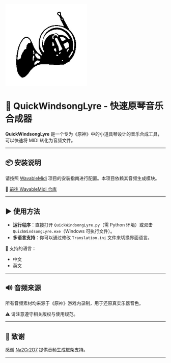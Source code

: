![a](SS.jpg)


# 🎵 QuickWindsongLyre - 快速原琴音乐合成器

**QuickWindsongLyre** 是一个专为《原神》中的小道具琴设计的音乐合成工具，可以快速将 MIDI 转化为音频文件。

---

## 📦 安装说明

请按照 [WavableMidi](https://github.com/Na2Cr2O7/wavableMidi) 项目的安装指南进行配置。本项目依赖其音频生成模块。

🔗 [前往 WavableMidi 仓库](https://github.com/Na2Cr2O7/wavableMidi)

---

## ▶️ 使用方法

- **运行程序**：直接打开 `QuickWindsongLyre.py`（需 Python 环境）或双击 `QuickWindsongLyre.exe`（Windows 可执行文件）。
- **多语言支持**：你可以通过修改 `Translation.ini` 文件来切换界面语言。

📝 支持的语言：
- 中文
- 英文


---

## 🔊 音频来源

所有音频素材均来源于《原神》游戏内录制，用于还原真实乐器音色。

⚠️ 请注意遵守相关版权与使用规范。


---

## 📝 致谢

感谢 [Na2Cr2O7](https://github.com/Na2Cr2O7) 提供音频生成框架支持。

---
